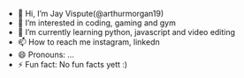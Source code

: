 - 👋 Hi, I’m Jay Vispute(@arthurmorgan19)
- 👀 I’m interested in coding, gaming and gym
- 🌱 I’m currently learning python, javascript and video editing
- 📫 How to reach me instagram, linkedn
- 😄 Pronouns: ...
- ⚡ Fun fact: No fun facts yett :)

<!---
arthurmorgan19/arthurmorgan19 is a ✨ special ✨ repository because its `README.md` (this file) appears on your GitHub profile.
You can click the Preview link to take a look at your changes.
--->
